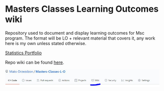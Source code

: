 # Masters Classes Learning Outcomes wiki

Repository used to document and display learning outcomes for Msc program. The format will be LO + relevant material that covers it, any work here is my own unless stated otherwise.

[Statistics Portfolio](https://github.com/Maks-Drzezdzon/Masters-Classes-L-O/wiki/Statistics-&-Probability)

Repo wiki can be found [here](https://github.com/Maks-Drzezdzon/Masters-Classes-L-O/wiki). <br>

![](https://github.com/Maks-Drzezdzon/Masters-Classes-L-O/blob/master/images/wiki.JPG)
